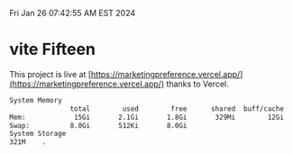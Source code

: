 Fri Jan 26 07:42:55 AM EST 2024

# vite Fifteen


This project is live at [https://marketingpreference.vercel.app/](https://marketingpreference.vercel.app/) thanks to Vercel.

```bash
System Memory
               total        used        free      shared  buff/cache   available
Mem:            15Gi       2.1Gi       1.8Gi       329Mi        12Gi        13Gi
Swap:          8.0Gi       512Ki       8.0Gi
System Storage
321M	.
```
